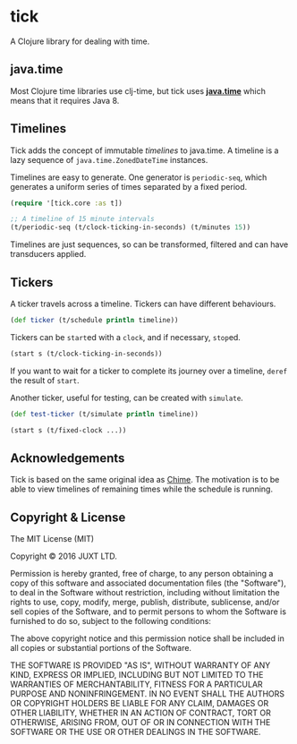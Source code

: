 # tick

A Clojure library for dealing with time.

## java.time

Most Clojure time libraries use clj-time, but tick uses
[**java.time**](http://www.oracle.com/technetwork/articles/java/jf14-date-time-2125367.html)
which means that it requires Java 8.

## Timelines

Tick adds the concept of immutable *timelines* to java.time. A timeline is a
lazy sequence of `java.time.ZonedDateTime` instances.

Timelines are easy to generate. One generator is `periodic-seq`, which
generates a uniform series of times separated by a fixed period.

```clojure
(require '[tick.core :as t])

;; A timeline of 15 minute intervals
(t/periodic-seq (t/clock-ticking-in-seconds) (t/minutes 15))
```

Timelines are just sequences, so can be transformed, filtered and can
have transducers applied.

## Tickers

A ticker travels across a timeline. Tickers can have different behaviours.

```clojure
(def ticker (t/schedule println timeline))
```

Tickers can be `start`ed with a `clock`, and if necessary, `stop`ed.

```clojure
(start s (t/clock-ticking-in-seconds))
```

If you want to wait for a ticker to complete its journey over a timeline, `deref` the result of `start`.

Another ticker, useful for testing, can be created with `simulate`.

```clojure
(def test-ticker (t/simulate println timeline))

(start s (t/fixed-clock ...))
```

## Acknowledgements

Tick is based on the same original idea as [Chime](https://github.com/jarohen/chime). The motivation is to be able to view timelines of remaining times while the schedule is running.

## Copyright & License

The MIT License (MIT)

Copyright © 2016 JUXT LTD.

Permission is hereby granted, free of charge, to any person obtaining a copy of this software and associated documentation files (the "Software"), to deal in the Software without restriction, including without limitation the rights to use, copy, modify, merge, publish, distribute, sublicense, and/or sell copies of the Software, and to permit persons to whom the Software is furnished to do so, subject to the following conditions:

The above copyright notice and this permission notice shall be included in all copies or substantial portions of the Software.

THE SOFTWARE IS PROVIDED "AS IS", WITHOUT WARRANTY OF ANY KIND, EXPRESS OR IMPLIED, INCLUDING BUT NOT LIMITED TO THE WARRANTIES OF MERCHANTABILITY, FITNESS FOR A PARTICULAR PURPOSE AND NONINFRINGEMENT. IN NO EVENT SHALL THE AUTHORS OR COPYRIGHT HOLDERS BE LIABLE FOR ANY CLAIM, DAMAGES OR OTHER LIABILITY, WHETHER IN AN ACTION OF CONTRACT, TORT OR OTHERWISE, ARISING FROM, OUT OF OR IN CONNECTION WITH THE SOFTWARE OR THE USE OR OTHER DEALINGS IN THE SOFTWARE.
